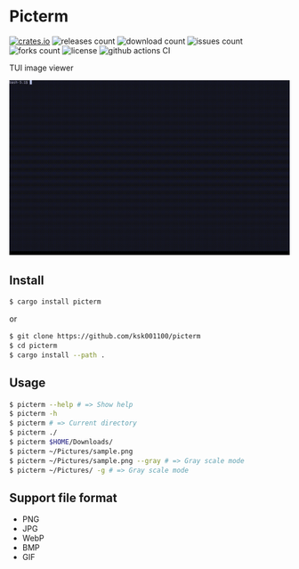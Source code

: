 # Picterm

[![crates.io](https://img.shields.io/crates/v/picterm.svg)](https://crates.io/crates/picterm)
![releases count](https://img.shields.io/github/release/ksk001100/picterm.svg)
![download count](https://img.shields.io/crates/d/picterm)
![issues count](https://img.shields.io/github/issues/ksk001100/picterm.svg)
![forks count](https://img.shields.io/github/forks/ksk001100/picterm.svg)
![license](https://img.shields.io/github/license/ksk001100/picterm.svg)
![github actions CI](https://github.com/ksk001100/picterm/workflows/CI/badge.svg?branch=main)

TUI image viewer

![](assets/picterm.gif)

## Install
```bash
$ cargo install picterm
```

or

```bash
$ git clone https://github.com/ksk001100/picterm
$ cd picterm
$ cargo install --path .
```

## Usage
```bash
$ picterm --help # => Show help
$ picterm -h
$ picterm # => Current directory
$ picterm ./
$ picterm $HOME/Downloads/
$ picterm ~/Pictures/sample.png
$ picterm ~/Pictures/sample.png --gray # => Gray scale mode
$ picterm ~/Pictures/ -g # => Gray scale mode
```

## Support file format
- PNG
- JPG
- WebP
- BMP
- GIF